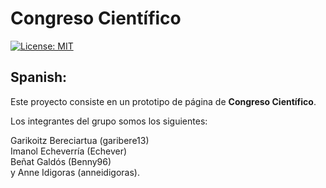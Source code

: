 # Congreso Científico

[![License: MIT](https://img.shields.io/badge/License-MIT-yellow.svg)](https://opensource.org/licenses/MIT)

## Spanish:

Este proyecto consiste en un prototipo de página de **Congreso Científico**.

Los integrantes del grupo somos los siguientes: <br>

Garikoitz Bereciartua (garibere13) <br>
Imanol Echeverría (Echever) <br>
Beñat Galdós (Benny96) <br>
y Anne Idigoras (anneidigoras).

